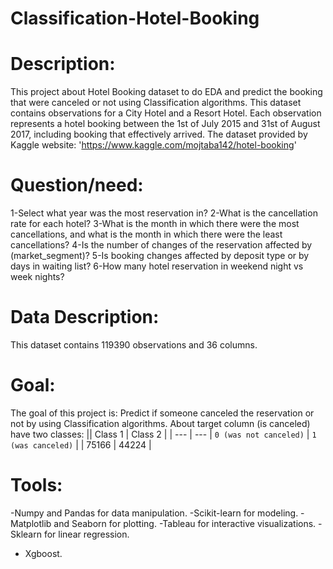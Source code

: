 # Classification-Hotel-Booking

# Description:
This project about Hotel Booking dataset to do EDA and predict the booking that were canceled or not using Classification algorithms.
This dataset contains observations for a City Hotel and a Resort Hotel. Each observation represents a hotel booking between the 1st of July 2015 and 31st of August 2017, including booking that effectively arrived.
The dataset provided by Kaggle website: 'https://www.kaggle.com/mojtaba142/hotel-booking'


# Question/need:
1-Select what year was the most reservation in?
2-What is the cancellation rate for each hotel?
3-What is the month in which there were the most cancellations, and what is the month in which there were the least cancellations?
4-Is the number of changes of the reservation affected by (market_segment)?
5-Is booking changes affected by deposit type or by days in waiting list?
6-How many hotel reservation in weekend night vs week nights?


# Data Description:
This dataset contains 119390 observations and 36 columns.


# Goal:
The goal of this project is:
Predict if someone canceled the reservation or not by using Classification algorithms.
About target column (is canceled) have two classes:
|| Class 1 | Class 2 |
| --- | --- 
| `0 (was not canceled)` | `1 (was canceled)` |
| 75166 | 44224 | 

# Tools:
-Numpy and Pandas for data manipulation.
-Scikit-learn for modeling.
-Matplotlib and Seaborn for plotting.
-Tableau for interactive visualizations.
-Sklearn for linear regression.
- Xgboost.

